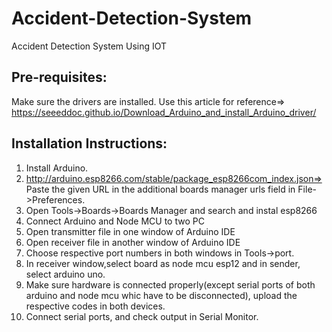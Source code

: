 # Accident-Detection-System

Accident Detection System Using IOT

## Pre-requisites:

Make sure the drivers are installed. Use this article for reference=> https://seeeddoc.github.io/Download_Arduino_and_install_Arduino_driver/

## Installation Instructions:

1. Install Arduino.
2. http://arduino.esp8266.com/stable/package_esp8266com_index.json=> Paste the given URL in the additional boards manager
   urls field in File->Preferences.
3. Open Tools->Boards->Boards Manager and search and instal esp8266
4. Connect Arduino and Node MCU to two PC
5. Open transmitter file in one window of Arduino IDE
6. Open receiver file in another window of Arduino IDE
7. Choose respective port numbers in both windows in Tools->port.
8. In receiver window,select board as node mcu esp12 and in sender, select arduino uno.
9. Make sure hardware is connected properly(except serial ports of both arduino and node mcu whic have to be disconnected), upload
   the respective codes in both devices.
10. Connect serial ports, and check output in Serial Monitor.
